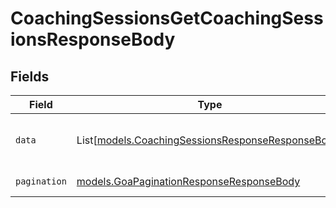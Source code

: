 # CoachingSessionsGetCoachingSessionsResponseBody


## Fields

| Field                                                                                                  | Type                                                                                                   | Required                                                                                               | Description                                                                                            |
| ------------------------------------------------------------------------------------------------------ | ------------------------------------------------------------------------------------------------------ | ------------------------------------------------------------------------------------------------------ | ------------------------------------------------------------------------------------------------------ |
| `data`                                                                                                 | List[[models.CoachingSessionsResponseResponseBody](../models/coachingsessionsresponseresponsebody.md)] | :heavy_check_mark:                                                                                     | List of coaching sessions objects.                                                                     |
| `pagination`                                                                                           | [models.GoaPaginationResponseResponseBody](../models/goapaginationresponseresponsebody.md)             | :heavy_check_mark:                                                                                     | Pagination parameters.                                                                                 |